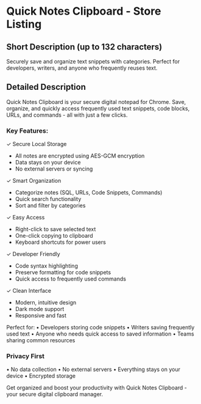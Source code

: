 # Quick Notes Clipboard - Store Listing

## Short Description (up to 132 characters)
Securely save and organize text snippets with categories. Perfect for developers, writers, and anyone who frequently reuses text.

## Detailed Description
Quick Notes Clipboard is your secure digital notepad for Chrome. Save, organize, and quickly access frequently used text snippets, code blocks, URLs, and commands - all with just a few clicks.

### Key Features:
✓ Secure Local Storage
- All notes are encrypted using AES-GCM encryption
- Data stays on your device
- No external servers or syncing

✓ Smart Organization
- Categorize notes (SQL, URLs, Code Snippets, Commands)
- Quick search functionality
- Sort and filter by categories

✓ Easy Access
- Right-click to save selected text
- One-click copying to clipboard
- Keyboard shortcuts for power users

✓ Developer Friendly
- Code syntax highlighting
- Preserve formatting for code snippets
- Quick access to frequently used commands

✓ Clean Interface
- Modern, intuitive design
- Dark mode support
- Responsive and fast

Perfect for:
• Developers storing code snippets
• Writers saving frequently used text
• Anyone who needs quick access to saved information
• Teams sharing common resources

### Privacy First
• No data collection
• No external servers
• Everything stays on your device
• Encrypted storage

Get organized and boost your productivity with Quick Notes Clipboard - your secure digital clipboard manager.
